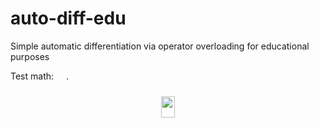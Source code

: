 # auto-diff-edu
Simple automatic differentiation via operator overloading for educational purposes

Test math: <img src="https://rawgit.com/parrt/auto-diff-edu/master//tex/6177db6fc70d94fdb9dbe1907695fce6.svg?invert_in_darkmode" align=middle width=15.947580000000002pt height=26.76201000000001pt/>.

<p align="center"><img src="https://rawgit.com/parrt/auto-diff-edu/master//tex/908698c62d11a24eeb11e200128f6df2.svg?invert_in_darkmode" align=middle width=22.635855pt height=33.812129999999996pt/></p>

